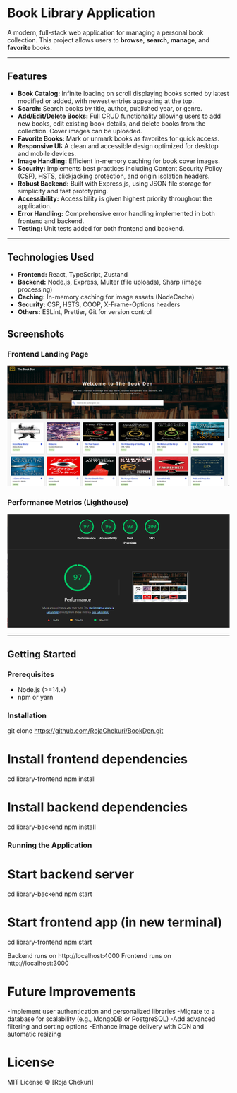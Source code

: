 # Book Library Application

A modern, full-stack web application for managing a personal book collection. This project allows users to **browse**, **search**, **manage**, and **favorite** books.

---

## Features

- **Book Catalog:** Infinite loading on scroll displaying books sorted by latest modified or added, with newest entries appearing at the top.  
- **Search:** Search books by title, author, published year, or genre.  
- **Add/Edit/Delete Books:** Full CRUD functionality allowing users to add new books, edit existing book details, and delete books from the collection. Cover images can be uploaded.  
- **Favorite Books:** Mark or unmark books as favorites for quick access.  
- **Responsive UI:** A clean and accessible design optimized for desktop and mobile devices.  
- **Image Handling:** Efficient in-memory caching for book cover images.  
- **Security:** Implements best practices including Content Security Policy (CSP), HSTS, clickjacking protection, and origin isolation headers.  
- **Robust Backend:** Built with Express.js, using JSON file storage for simplicity and fast prototyping.  
- **Accessibility:** Accessibility is given highest priority throughout the application.  
- **Error Handling:** Comprehensive error handling implemented in both frontend and backend.  
- **Testing:** Unit tests added for both frontend and backend.

---

## Technologies Used

- **Frontend:** React, TypeScript, Zustand  
- **Backend:** Node.js, Express, Multer (file uploads), Sharp (image processing)  
- **Caching:** In-memory caching for image assets (NodeCache)  
- **Security:** CSP, HSTS, COOP, X-Frame-Options headers  
- **Others:** ESLint, Prettier, Git for version control  

## Screenshots

### Frontend Landing Page

![Frontend Landing Page](./assets/screenshots/landingPage.png)

### Performance Metrics (Lighthouse)

![Lighthouse Performance Metrics](./assets/screenshots/performaceMetrics.png)

---

## Getting Started

### Prerequisites

- Node.js (>=14.x)  
- npm or yarn  

### Installation

git clone https://github.com/RojaChekuri/BookDen.git

# Install frontend dependencies
cd library-frontend
npm install

# Install backend dependencies
cd library-backend
npm install

### Running the Application

# Start backend server
cd library-backend
npm start

# Start frontend app (in new terminal)
cd library-frontend
npm start

Backend runs on http://localhost:4000
Frontend runs on http://localhost:3000

# Future Improvements
-Implement user authentication and personalized libraries
-Migrate to a database for scalability (e.g., MongoDB or PostgreSQL)
-Add advanced filtering and sorting options
-Enhance image delivery with CDN and automatic resizing


# License
MIT License © [Roja Chekuri]

